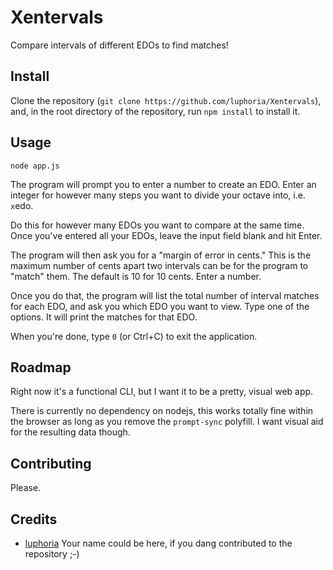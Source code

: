 # Xentervals
Compare intervals of different EDOs to find matches!

## Install
Clone the repository (`git clone https://github.com/luphoria/Xentervals`), and, in the root directory of the repository, run `npm install` to install it.

## Usage
`node app.js`

The program will prompt you to enter a number to create an EDO. Enter an integer for however many steps you want to divide your octave into, i.e. `x`edo.

Do this for however many EDOs you want to compare at the same time. Once you've entered all your EDOs, leave the input field blank and hit Enter.

The program will then ask you for a "margin of error in cents." This is the maximum number of cents apart two intervals can be for the program to "match" them. The default is 10 for 10 cents. Enter a number.

Once you do that, the program will list the total number of interval matches for each EDO, and ask you which EDO you want to view. Type one of the options. It will print the matches for that EDO.

When you're done, type `0` (or Ctrl+C) to exit the application.

## Roadmap
Right now it's a functional CLI, but I want it to be a pretty, visual web app. 

There is currently no dependency on nodejs, this works totally fine within the browser as long as you remove the `prompt-sync` polyfill. I want visual aid for the resulting data though.

## Contributing
Please.

## Credits
- [luphoria](https://luphoria.com)
Your name could be here, if you dang contributed to the repository ;-)
